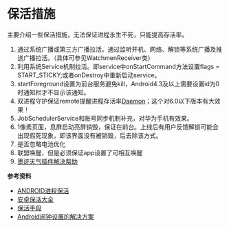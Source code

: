 保活措施
===============

主要介绍一些保活措施，无法保证进程永生不死，只能提高存活率。

1. 通过系统广播或第三方广播拉活。通过监听开机、网络、解锁等系统广播及推送广播拉活。（具体可参见WatchmenReceiver类）
2. 利用系统Service机制拉活。即service中onStartCommand方法设置flags = START_STICKY;或者onDestroy中重新启动service。
3. startForeground设置为前台服务避免kill，Android4.3及以上需要设置id为0时通知栏才不显示该通知。
4. 双进程守护保证remote提醒进程存活率[Daemon](https://github.com/Marswin/MarsDaemon)；这个对6.0以下版本有大效果！
5. JobSchedulerService和账号同步机制补充，对华为手机有效果。
6. 1像素页面，息屏启动亮屏销毁，保证在前台。上线后有用户反馈解锁可能会出现假死现象，即该界面没有被销毁，后去除该方式。
7. 是否忽略电池优化
8. 联盟唤醒，但是必须保证app设置了可相互唤醒
9. [墨迹天气插件解决帮助](http://share.mojichina.com/clockhelp/index.html)

**参考资料**

* [ANDROID进程保活](http://www.jianshu.com/p/72b1f57a8dac) 
* [安卓保活大全](http://dev.qq.com/topic/57ac4a0ea374c75371c08ce8)  
* [保活手段](http://www.jianshu.com/p/63aafe3c12af)
* [Android闹钟设置的解决方案](http://www.androidchina.net/5338.html?sukey=3997c0719f151520cd198e139daaf7df88d30308a0d1715c2b047f78f16d21cbb1a6c7c41aa5cea192b55de79d5a61d6)

 

